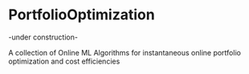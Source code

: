 # PortfolioOptimization

-under construction-

A collection of Online ML Algorithms for instantaneous online portfolio optimization and cost efficiencies
